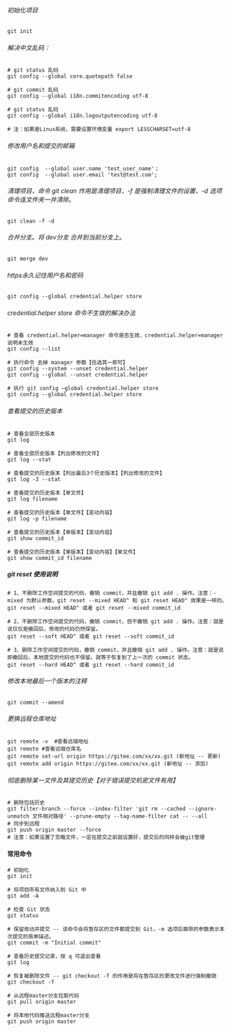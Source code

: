 ###### 初始化项目
```
git init
```

###### 解决中文乱码：
```
# git status 乱码
git config --global core.quotepath false

# git commit 乱码
git config --global i18n.commitencoding utf-8

# git status 乱码
git config --global i18n.logoutputencoding utf-8

# 注：如果是Linux系统，需要设置环境变量 export LESSCHARSET=utf-8
```
###### 修改用户名和提交的邮箱
```
git config  --global user.name 'test_user_name'；
git config  --global user.email 'test@test.com';
```

###### 清理项目，命令 git clean 作用是清理项目，-f 是强制清理文件的设置，-d 选项命令连文件夹一并清除。
```
git clean -f -d
```

###### 合并分支。将 dev分支 合并到当前分支上。
```
git merge dev
```

###### https永久记住用户名和密码
```
git config --global credential.helper store
```
###### credential.helper store 命令不生效的解决办法
```
# 查看 credential.helper=manager 命令是否生效，credential.helper=manager 说明未生效
git config --list

# 执行命令 去掉 manager 参数【任选其一即可】
git config --system --unset credential.helper
git config --global --unset credential.helper

# 执行 git config –global credential.helper store
git config --global credential.helper store
```
###### 查看提交的历史版本
```
# 查看全部历史版本
git log

# 查看全部历史版本【列出修改的文件】
git log --stat

# 查看提交的历史版本【列出最后3个历史版本】【列出修改的文件】
git log -3 --stat

# 查看提交的历史版本【单文件】
git log filename

# 查看提交的历史版本【单文件】【变动内容】
git log -p filename

# 查看提交的历史版本【单版本】【变动内容】
git show commit_id

# 查看提交的历史版本【单版本】【变动内容】【单文件】
git show commit_id filename
```

##### git reset 使用说明
```
# 1、不删除工作空间提交的代码，撤销 commit，并且撤销 git add . 操作。注意：-mixed 为默认参数。git reset --mixed HEAD^ 和 git reset HEAD^ 效果是一样的。
git reset --mixed HEAD^ 或者 git reset --mixed commit_id

# 2、不删除工作空间提交的代码，撤销 commit，但不撤销 git add . 操作。注意：就是说仅仅是撤回后，修改的代码仍然保留。
git reset --soft HEAD^ 或者 git reset --soft commit_id

# 3、删除工作空间提交的代码，撤销 commit，并且撤销 git add . 操作。注意：就是说即撤回后，本地提交的代码也不保留。就等于恢复到了上一次的 commit 状态。
git reset --hard HEAD^ 或者 git reset --hard commit_id
```


###### 修改本地最后一个版本的注释
```
git commit --amend
```

###### 更换远程仓库地址
```
git remote -v  #查看远端地址
git remote #查看远端仓库名
git remote set-url origin https://gitee.com/xx/xx.git (新地址 -- 更新)
git remote add origin https://gitee.com/xx/xx.git (新地址 -- 添加)
```


###### 彻底删除某一文件及其提交历史【对于错误提交机密文件有用】
```
# 删除包括历史
git filter-branch --force --index-filter 'git rm --cached --ignore-unmatch 文件相对路径' --prune-empty --tag-name-filter cat -- --all
# 同步到远程
git push origin master --force
# 注意：如果设置了忽略文件，一定在提交之前就设置好，提交后的同样会被git管理
```

#### 常用命令
```shell
# 初始化
git init

# 将项目所有文件纳入到 Git 中
git add -A

# 检查 Git 状态
git status

# 保留改动并提交 -- 该命令会将暂存区的文件都提交到 Git，-m 选项后面带的参数表示本次提交的简单描述。
git commit -m "Initial commit"

# 查看历史提交记录，按 q 可退出查看
git log

# 恢复被删除文件 -- git checkout -f 的作用是将在暂存区的更改文件进行强制撤销
git checkout -f

# 从远程master分支拉取代码
git pull origin master

# 将本地代码推送远程master分支
git push origin master
```

